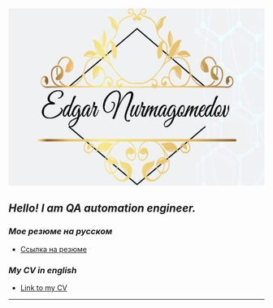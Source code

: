 
<Img src="https://github.com/edgar8686/git-gui/blob/main/photo_2023-06-06_12-09-07.jpg?raw=true" Width="850" Height="350">

## ***Hello! I am QA automation engineer.***
### *Moe резюме на русском*

+ [Ссылка на резюме]()

### *My CV in english*

+ [Link to my CV]()
___